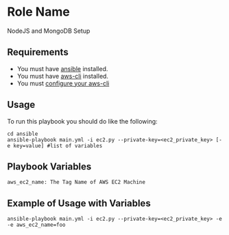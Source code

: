 Role Name
=========

NodeJS and MongoDB Setup

Requirements
------------

- You must have [ansible](https://www.ansible.com/) installed.
- You must have [aws-cli](https://aws.amazon.com/cli/?nc1=h_ls) installed.
- You must [configure your aws-cli](http://docs.aws.amazon.com/cli/latest/userguide/cli-chap-getting-started.html)


Usage
-----

To run this playbook you should do like the following:

    cd ansible
    ansible-playbook main.yml -i ec2.py --private-key=<ec2_private_key> [-e key=value] #list of variables

    
Playbook Variables
------------------

    aws_ec2_name: The Tag Name of AWS EC2 Machine


Example of Usage with Variables
-------------------------------
    ansible-playbook main.yml -i ec2.py --private-key=<ec2_private_key> -e -e aws_ec2_name=foo